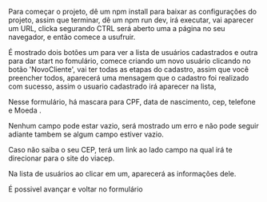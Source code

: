 Para começar o projeto, dê um npm install para baixar as configurações do projeto, assim que terminar, dê um npm run dev, irá executar, vai aparecer um URL, clicka segurando CTRL  será aberto uma a página no seu navegador, e então comece a usufruir.

É mostrado dois botões um para ver a lista de usuários cadastrados e outra para dar start no fomulário, comece criando um novo usuário clicando no botão 'NovoCliente', vai ter todas as etapas do cadastro, assim que você preencher todos, aparecerá uma mensagem que o cadastro foi realizado com sucesso, assim o usuario cadastrado irá aparecer na lista,

Nesse formulário, há mascara para CPF, data de nascimento, cep, telefone e Moeda .

Nenhum campo pode estar vazio, será mostrado um erro e não pode seguir adiante tambem se algum campo estiver vazio.

Caso não saiba o seu CEP, terá um link ao lado campo na qual irá te direcionar para o site do viacep.

Na lista de usuários ao clicar em um, aparecerá as informações dele.

É possivel avançar e voltar no formulário